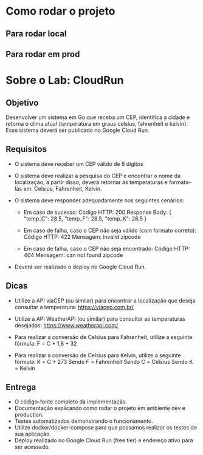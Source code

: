 # Como rodar o projeto

## Para rodar local

## Para rodar em prod

# Sobre o Lab: CloudRun

## Objetivo

Desenvolver um sistema em Go que receba um CEP, identifica a cidade e retorna o clima atual (temperatura em graus celsius, fahrenheit e kelvin). Esse sistema deverá ser publicado no Google Cloud Run.

## Requisitos

- O sistema deve receber um CEP válido de 8 digitos

- O sistema deve realizar a pesquisa do CEP e encontrar o nome da localização, a partir disso, deverá retornar as temperaturas e formata-lás em: Celsius, Fahrenheit, Kelvin.

- O sistema deve responder adequadamente nos seguintes cenários:

    - Em caso de sucesso:
    Código HTTP: 200
    Response Body: { "temp_C": 28.5, "temp_F": 28.5, "temp_K": 28.5 }

    - Em caso de falha, caso o CEP não seja válido (com formato correto):
    Código HTTP: 422
    Mensagem: invalid zipcode

    - ​​​Em caso de falha, caso o CEP não seja encontrado:
    Código HTTP: 404
    Mensagem: can not found zipcode

- Deverá ser realizado o deploy no Google Cloud Run.


## Dicas

- Utilize a API viaCEP (ou similar) para encontrar a localização que deseja consultar a temperatura: https://viacep.com.br/

- Utilize a API WeatherAPI (ou similar) para consultar as temperaturas desejadas: https://www.weatherapi.com/

- Para realizar a conversão de Celsius para Fahrenheit, utilize a seguinte fórmula: F = C * 1,8 + 32

- Para realizar a conversão de Celsius para Kelvin, utilize a seguinte fórmula: K = C + 273
Sendo F = Fahrenheit
Sendo C = Celsius
Sendo K = Kelvin


## Entrega

- O código-fonte completo da implementação.
- Documentação explicando como rodar o projeto em ambiente dev e production.
- Testes automatizados demonstrando o funcionamento.
- Utilize docker/docker-compose para que possamos realizar os testes de sua aplicação.
- Deploy realizado no Google Cloud Run (free tier) e endereço ativo para ser acessado.